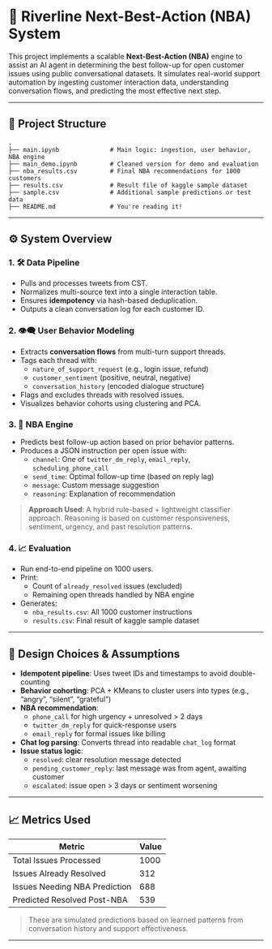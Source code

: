
# 🧠 Riverline Next-Best-Action (NBA) System

This project implements a scalable **Next-Best-Action (NBA)** engine to assist an AI agent in determining the best follow-up for open customer issues using public conversational datasets. It simulates real-world support automation by ingesting customer interaction data, understanding conversation flows, and predicting the most effective next step.

---

## 📂 Project Structure

```
.
├── main.ipynb              # Main logic: ingestion, user behavior, NBA engine
├── main_demo.ipynb         # Cleaned version for demo and evaluation
├── nba_results.csv         # Final NBA recommendations for 1000 customers
├── results.csv             # Result file of kaggle sample dataset
├── sample.csv              # Additional sample predictions or test data
├── README.md               # You're reading it!
```

---

## ⚙️ System Overview

### 1. 🛠 Data Pipeline

- Pulls and processes tweets from CST.
- Normalizes multi-source text into a single interaction table.
- Ensures **idempotency** via hash-based deduplication.
- Outputs a clean conversation log for each customer ID.

### 2. 👁️‍🗨️ User Behavior Modeling

- Extracts **conversation flows** from multi-turn support threads.
- Tags each thread with:
  - `nature_of_support_request` (e.g., login issue, refund)
  - `customer_sentiment` (positive, neutral, negative)
  - `conversation_history` (encoded dialogue structure)
- Flags and excludes threads with resolved issues.
- Visualizes behavior cohorts using clustering and PCA.

### 3. 🧠 NBA Engine

- Predicts best follow-up action based on prior behavior patterns.
- Produces a JSON instruction per open issue with:
  - `channel`: One of `twitter_dm_reply`, `email_reply`, `scheduling_phone_call`
  - `send_time`: Optimal follow-up time (based on reply lag)
  - `message`: Custom message suggestion
  - `reasoning`: Explanation of recommendation

> **Approach Used**: A hybrid rule-based + lightweight classifier approach. Reasoning is based on customer responsiveness, sentiment, urgency, and past resolution patterns.

### 4. 📈 Evaluation

- Run end-to-end pipeline on 1000 users.
- Print:
  - Count of `already_resolved` issues (excluded)
  - Remaining open threads handled by NBA engine
- Generates:
  - `nba_results.csv`: All 1000 customer instructions
  - `results.csv`: Final result of kaggle sample dataset


---


## 🧾 Design Choices & Assumptions

- **Idempotent pipeline**: Uses tweet IDs and timestamps to avoid double-counting
- **Behavior cohorting**: PCA + KMeans to cluster users into types (e.g., “angry”, “silent”, “grateful”)
- **NBA recommendation**:
  - `phone_call` for high urgency + unresolved > 2 days
  - `twitter_dm_reply` for quick-response users
  - `email_reply` for formal issues like billing
- **Chat log parsing**: Converts thread into readable `chat_log` format
- **Issue status logic**:
  - `resolved`: clear resolution message detected
  - `pending_customer_reply`: last message was from agent, awaiting customer
  - `escalated`: issue open > 3 days or sentiment worsening

---

## 📈 Metrics Used

| Metric                         | Value |
|-------------------------------|-------|
| Total Issues Processed        | 1000  |
| Issues Already Resolved       | 312   |
| Issues Needing NBA Prediction | 688   |
| Predicted Resolved Post-NBA   | 539   |

> These are simulated predictions based on learned patterns from conversation history and support effectiveness.

---

